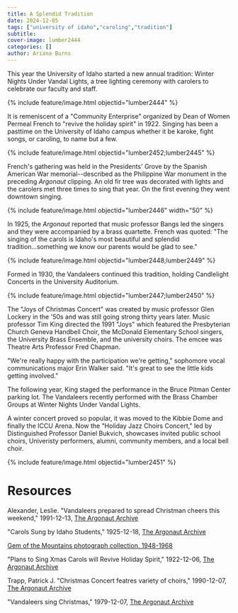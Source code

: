 ```yaml
---
title: A Splendid Tradition
date: 2024-12-05 
tags: ["university of idaho","caroling","tradition"]
subtitle: 
cover-image: lumber2444
categories: []
author: Ariana Burns
---
```

This year the University of Idaho started a new annual tradition: Winter Nights Under Vandal Lights, a tree lighting ceremony with carolers to celebrate our faculty and staff. 

{% include feature/image.html objectid="lumber2444" %}

It is remeniscent of a "Community Enterprise" organized by Dean of Women Permeal French to "revive the holiday spirit" in 1922. Singing has been a pasttime on the University of Idaho campus whether it be karoke, fight songs, or caroling, to name but a few. 

{% include feature/image.html objectid="lumber2452;lumber2445" %}

French's gathering was held in the Presidents' Grove by the Spanish American War memorial--described as the Philippine War monument in the preceding *Argonaut* clipping. An old fir tree was decorated with lights and the carolers met three times to sing that year. On the first evening they went downtown singing.

{% include feature/image.html objectid="lumber2446" width="50" %}

In 1925, the *Argonaut* reported that music professor Bangs led the singers and they were accompanied by a brass quartette. French was quoted: "The singing of the carols is Idaho's most beautiful and splendid tradition...something we know our parents would be glad to see." 

{% include feature/image.html objectid="lumber2448;lumber2449" %}

Formed in 1930, the Vandaleers continued this tradition, holding Candlelight Concerts in the University Auditorium. 

{% include feature/image.html objectid="lumber2447;lumber2450" %}

The "Joys of Christmas Concert" was created by music professor Glen Lockery in the '50s and was still going strong thirty years later. Music professor Tim King directed the 1991 "Joys" which featured the Presbyterian Church Geneva Handbell Choir, the McDonald Elementary School singers, the University Brass Ensemble, and the university choirs. The emcee was Theatre Arts Professor Fred Chapman.

"We're really happy with the participation we're getting," sophomore vocal communications major Erin Walker said. "It's great to see the little kids getting involved."

The following year, King staged the performance in the Bruce Pitman Center parking lot. The Vandaleers recently performed with the Brass Chamber Groups at Winter Nights Under Vandal Lights.

A winter concert proved so popular, it was moved to the Kibbie Dome and finally the ICCU Arena. Now the "Holiday Jazz Choirs Concert," led by Distinguished Professor Daniel Bukvich, showcases invited public school choirs, Univeristy performers, alumni, community members, and a local bell choir.

{% include feature/image.html objectid="lumber2451" %}

# Resources

Alexander, Leslie. "Vandaleers prepared to spread Christman cheers this weekend," 1991-12-13, [The Argonaut Archive](https://www.lib.uidaho.edu/digital/argonaut/)

"Carols Sung by Idaho Students," 1925-12-18, [The Argonaut Archive](https://www.lib.uidaho.edu/digital/argonaut/)

[Gem of the Mountains photograph collection, 1948-1968](https://archiveswest.orbiscascade.org/ark:80444/xv112115)

"Plans to Sing Xmas Carols will Revive Holiday Spirit," 1922-12-06, [The Argonaut Archive](https://www.lib.uidaho.edu/digital/argonaut/)

Trapp, Patrick J. "Christmas Concert featres variety of choirs," 1990-12-07, [The Argonaut Archive](https://www.lib.uidaho.edu/digital/argonaut/)

"Vandaleers sing Christmas," 1979-12-07, [The Argonaut Archive](https://www.lib.uidaho.edu/digital/argonaut/)

